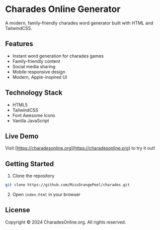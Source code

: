 # Charades Online Generator

A modern, family-friendly charades word generator built with HTML and TailwindCSS.

## Features

- Instant word generation for charades games
- Family-friendly content
- Social media sharing
- Mobile responsive design
- Modern, Apple-inspired UI

## Technology Stack

- HTML5
- TailwindCSS
- Font Awesome Icons
- Vanilla JavaScript

## Live Demo

Visit [https://charadesonline.org](https://charadesonline.org) to try it out!

## Getting Started

1. Clone the repository
```bash
git clone https://github.com/MissOrangePeel/charades.git
```

2. Open `index.html` in your browser

## License

Copyright © 2024 CharadesOnline.org. All rights reserved.

